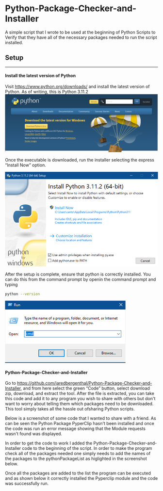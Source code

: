 # Python-Package-Checker-and-Installer
A simple script that I wrote to be used at the beginning of Python Scripts to Verify that they have all of the necessary packages needed to run the script installed. 

## Setup
---
#### Install the latest version of Python

Visit https://www.python.org/downloads/ and install the latest version of Python. As of writing, this is Python 3.11.2 
![download-installer](https://github.com/jaredbergenthal/Simple-Defang-Tool/blob/main/images/download-installer.png)

Once the executable is downloaded, run the installer selecting the express “Install Now” option.


![install-python](https://github.com/jaredbergenthal/Simple-Defang-Tool/blob/main/images/install-python.png)

After the setup is complete, ensure that python is correctly installed. You can do this from the command prompt by openin the command prompt and typing 
```sh
python --version
```


![run-cmd](https://github.com/jaredbergenthal/Simple-Defang-Tool/blob/main/images/run-cmd.png)




#### Python-Package-Checker-and-Installer

Go to https://github.com/jaredbergenthal/Python-Package-Checker-and-Installer, and from here select the green “Code” button, select download zip, download, and extract the tool. After the file is extracted, you can take this code and add it to any program you wish to share with others but don't want to worry about telling them which packages need to be downloaded. This tool simply takes all the hassle out ofsharing Python scripts. 

Below is a screenshot of some code that I wanted to share with a friend. As can be seen the Python Package PyperClip hasn't been installed and once the code was run an error message showing that the Module requests wasn't found was displayed.


In order to get the code to work I added the Python-Package-Checker-and-Installer code to the beginning of the script. In order to make the program check all of the packages needed one simply needs to add the names of the packages to the pythonPackageList as higlighted in the screenshot below. 

Once all the packages are added to the list the program can be executed and as shown below it correctly installed the Pyperclip module and the code was successfully run. 
